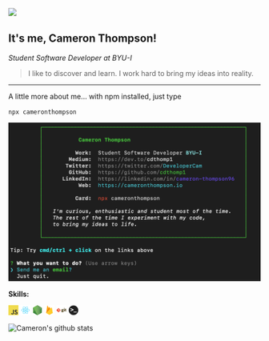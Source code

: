 ![](https://visitor-badge.glitch.me/badge?page_id=cdthomp1.cdthomp1)

<h2>It's me, Cameron Thompson!</h2>
<p><em>Student Software Developer at BYU-I
</em></p>


> I like to discover and learn. I work hard to bring my ideas into reality.

-----------

A little more about me... with npm installed, just type

```
npx cameronthompson
```

<img alt="screenshot" src="screen-shot.png" />

**Skills:**  

<code><img height="20" src="https://raw.githubusercontent.com/github/explore/80688e429a7d4ef2fca1e82350fe8e3517d3494d/topics/javascript/javascript.png"></code>
<code><img height="20" src="https://raw.githubusercontent.com/github/explore/80688e429a7d4ef2fca1e82350fe8e3517d3494d/topics/react/react.png"></code>
<code><img height="20" src="https://raw.githubusercontent.com/github/explore/80688e429a7d4ef2fca1e82350fe8e3517d3494d/topics/nodejs/nodejs.png"></code>
<code><img height="20" src="https://raw.githubusercontent.com/github/explore/80688e429a7d4ef2fca1e82350fe8e3517d3494d/topics/firebase/firebase.png"></code>
<code><img height="20" src="https://raw.githubusercontent.com/github/explore/80688e429a7d4ef2fca1e82350fe8e3517d3494d/topics/git/git.png"></code>
<code><img height="20" src="https://raw.githubusercontent.com/github/explore/80688e429a7d4ef2fca1e82350fe8e3517d3494d/topics/terminal/terminal.png"></code>



![Cameron's github stats](https://github-readme-stats.vercel.app/api?username=cdthomp1&show_icons=true&hide_border=true)